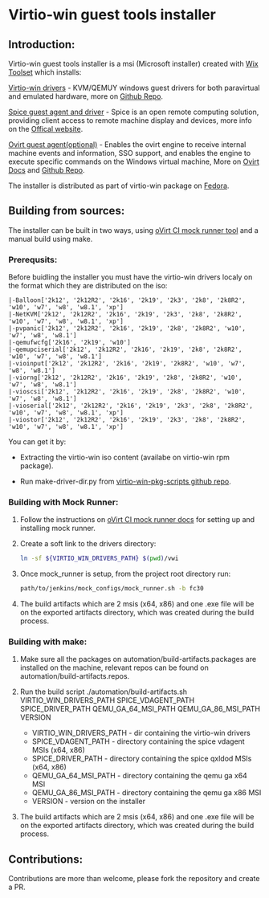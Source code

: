# Virtio-win guest tools installer

## Introduction:

Virtio-win guest tools installer is a msi (Microsoft installer) created with [Wix Toolset](https://wixtoolset.org/releases/) which installs:

<u>Virtio-win drivers</u> - KVM/QEMUY windows guest drivers for both paravirtual and emulated hardware, more on [Github Repo](https://github.com/virtio-win/kvm-guest-drivers-windows).

<u>Spice guest agent and driver</u> - Spice is an open remote computing solution, providing client access to remote machine display and devices, more info on the [Offical website](www.spice-space.org).

<u>Ovirt guest agent(optional)</u> - Enables the ovirt engine to receive internal machine events and information, SSO support, and enables the engine to execute specific commands on the Windows virtual machine, More on [Ovirt Docs](https://www.ovirt.org/develop/internal/guest-agent/guest-agent.html) and [Github Repo](https://github.com/oVirt/ovirt-guest-agent).

The installer is distributed as part of virtio-win package on [Fedora](https://fedorapeople.org/groups/virt/virtio-win/repo/rpms/).

## Building from sources:

The installer can be built in two ways, using [oVirt CI mock runner tool](https://ovirt-infra-docs.readthedocs.io/en/latest/CI/Using_mock_runner/index.html) and a manual build using make.

### Prerequsits:

Before buidling the installer you must have the virtio-win drivers localy on the format which they are distributed on the iso:
```
|-Balloon['2k12', '2k12R2', '2k16', '2k19', '2k3', '2k8', '2k8R2', 'w10', 'w7', 'w8', 'w8.1', 'xp']
|-NetKVM['2k12', '2k12R2', '2k16', '2k19', '2k3', '2k8', '2k8R2', 'w10', 'w7', 'w8', 'w8.1', 'xp']
|-pvpanic['2k12', '2k12R2', '2k16', '2k19', '2k8', '2k8R2', 'w10', 'w7', 'w8', 'w8.1']
|-qemufwcfg['2k16', '2k19', 'w10']
|-qemupciserial['2k12', '2k12R2', '2k16', '2k19', '2k8', '2k8R2', 'w10', 'w7', 'w8', 'w8.1']
|-vioinput['2k12', '2k12R2', '2k16', '2k19', '2k8R2', 'w10', 'w7', 'w8', 'w8.1']
|-viorng['2k12', '2k12R2', '2k16', '2k19', '2k8', '2k8R2', 'w10', 'w7', 'w8', 'w8.1']
|-vioscsi['2k12', '2k12R2', '2k16', '2k19', '2k8', '2k8R2', 'w10', 'w7', 'w8', 'w8.1']
|-vioserial['2k12', '2k12R2', '2k16', '2k19', '2k3', '2k8', '2k8R2', 'w10', 'w7', 'w8', 'w8.1', 'xp']
|-viostor['2k12', '2k12R2', '2k16', '2k19', '2k3', '2k8', '2k8R2', 'w10', 'w7', 'w8', 'w8.1', 'xp']
```
You can get it by:

- Extracting the virtio-win iso content (availabe on virtio-win rpm package).

- Run make-driver-dir.py from [virtio-win-pkg-scripts github repo](https://github.com/crobinso/virtio-win-pkg-scripts).

### Building with Mock Runner:

1. Follow the instructions on [oVirt CI mock runner docs](https://ovirt-infra-docs.readthedocs.io/en/latest/CI/Using_mock_runner/index.html) for setting up and installing mock runner.

2. Create a soft link to the drivers directory:
   
   ```bash
   ln -sf ${VIRTIO_WIN_DRIVERS_PATH} $(pwd)/vwi 
   ```

3. Once mock_runner is setup, from the project root directory run:
   
   ```bash
   path/to/jenkins/mock_configs/mock_runner.sh -b fc30
   ```

4. The build artifacts which are 2 msis (x64, x86) and one .exe file will be on the exported artifacts directory, which was created during the build process.

### Building with make:

1. Make sure all the packages on automation/build-artifacts.packages are installed on the machine, relevant repos can be found on automation/build-artifacts.repos.

2. Run the build script ./automation/build-artifacts.sh VIRTIO_WIN_DRIVERS_PATH SPICE_VDAGENT_PATH SPICE_DRIVER_PATH QEMU_GA_64_MSI_PATH QEMU_GA_86_MSI_PATH VERSION

   - VIRTIO_WIN_DRIVERS_PATH - dir containing the virtio-win drivers
   - SPICE_VDAGENT_PATH - directory containing the spice vdagent MSIs (x64, x86)
   - SPICE_DRIVER_PATH - directory containing the spice qxldod MSIs (x64, x86)
   - QEMU_GA_64_MSI_PATH - directory containing the qemu ga x64 MSI
   - QEMU_GA_86_MSI_PATH - directory containing the qemu ga x86 MSI
   - VERSION - version on the installer

3. The build artifacts which are 2 msis (x64, x86) and one .exe file will be on the exported artifacts directory, which was created during the build process.

## Contributions:

Contributions are more than welcome, please fork the repository and create a PR.
